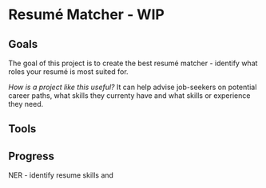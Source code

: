 # Resumé Matcher - WIP

## Goals
The goal of this project is to create the best resumé matcher - identify what roles your resumé is most suited for. 

*How is a project like this useful?* It can help advise job-seekers on potential career paths, what skills they currenty have and what skills or experience they need.

## Tools


## Progress
NER - identify resume skills and 
